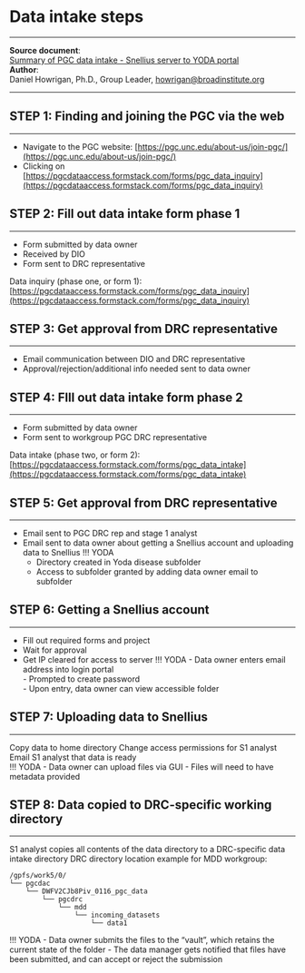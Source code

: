 # Data intake steps 
***
**Source document**: <br> 
[Summary of PGC data intake - Snellius server to YODA portal](https://docs.google.com/document/d/1VGSvFdKB4S-Tox3COG8II5Q340JXvrfE7RyQ9G9fByg/edit?tab=t.0) <br>
**Author**: <br> Daniel Howrigan, Ph.D., Group Leader, [howrigan@broadinstitute.org](mailto:howrigan@broadinstitute.org)<br> 

***
## STEP 1: Finding and joining the PGC via the web
***
- Navigate to the PGC website: [https://pgc.unc.edu/about-us/join-pgc/](https://pgc.unc.edu/about-us/join-pgc/) 
- Clicking on [https://pgcdataaccess.formstack.com/forms/pgc_data_inquiry](https://pgcdataaccess.formstack.com/forms/pgc_data_inquiry)

## STEP 2: Fill out data intake form phase 1
***
- Form submitted by data owner
- Received by DIO <br>
- Form sent to DRC representative <br>

Data inquiry (phase one, or form 1):
[https://pgcdataaccess.formstack.com/forms/pgc_data_inquiry](https://pgcdataaccess.formstack.com/forms/pgc_data_inquiry)


## STEP 3: Get approval from DRC representative
***
- Email communication between DIO and DRC representative
- Approval/rejection/additional info needed sent to data owner

## STEP 4: FIll out data intake form phase 2
***
- Form submitted by data owner
- Form sent to workgroup PGC DRC representative

Data intake (phase two, or form 2):
[https://pgcdataaccess.formstack.com/forms/pgc_data_intake](https://pgcdataaccess.formstack.com/forms/pgc_data_intake)

## STEP 5: Get approval from DRC representative
***
- Email sent to PGC DRC rep and  stage 1 analyst
- Email sent to data owner about getting a Snellius account and uploading data to Snellius
!!! YODA
    - Directory created in Yoda disease subfolder <br>
    - Access to subfolder granted by adding data owner email to subfolder

## STEP 6: Getting a Snellius account
***
- Fill out required forms and project
- Wait for approval
- Get IP cleared for access to server
!!! YODA
      - Data owner enters email address into login portal<br>
      - Prompted to create password<br>
      - Upon entry, data owner can view accessible folder <br>

## STEP 7: Uploading data to Snellius
***
Copy data to home directory
Change access permissions for S1 analyst
Email S1 analyst that data is ready<br>
!!! YODA
      - Data owner can upload files via GUI
      - Files will need to have metadata provided

## STEP 8: Data copied to DRC-specific working directory
***
S1 analyst copies all contents of the data directory to a DRC-specific data intake directory
DRC directory location example for MDD workgroup:
```
/gpfs/work5/0/
└── pgcdac
    └── DWFV2CJb8Piv_0116_pgc_data
        └── pgcdrc
            └── mdd
                └── incoming_datasets
                    └── data1

```
!!! YODA
      - Data owner submits the files to the “vault”, which retains the current state of the folder
      - The data manager gets notified that files have been submitted, and can accept or reject the submission
